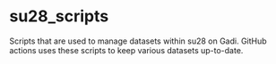 # su28_scripts
Scripts that are used to manage datasets within su28 on Gadi. GitHub actions uses these scripts to keep various datasets up-to-date.
